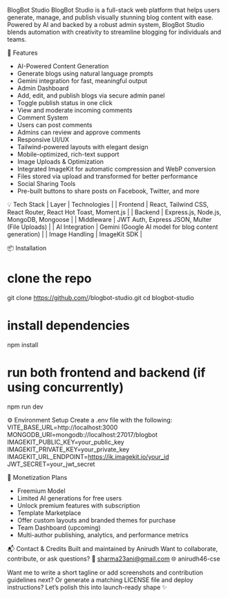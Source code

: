 BlogBot Studio
BlogBot Studio is a full-stack web platform that helps users generate, manage, and publish visually stunning blog content with ease. Powered by AI and backed by a robust admin system, BlogBot Studio blends automation with creativity to streamline blogging for individuals and teams.

🚀 Features
- AI-Powered Content Generation
- Generate blogs using natural language prompts
- Gemini integration for fast, meaningful output
- Admin Dashboard
- Add, edit, and publish blogs via secure admin panel
- Toggle publish status in one click
- View and moderate incoming comments
- Comment System
- Users can post comments
- Admins can review and approve comments
- Responsive UI/UX
- Tailwind-powered layouts with elegant design
- Mobile-optimized, rich-text support
- Image Uploads & Optimization
- Integrated ImageKit for automatic compression and WebP conversion
- Files stored via upload and transformed for better performance
- Social Sharing Tools
- Pre-built buttons to share posts on Facebook, Twitter, and more

💡 Tech Stack
| Layer | Technologies | 
| Frontend | React, Tailwind CSS, React Router, React Hot Toast, Moment.js | 
| Backend | Express.js, Node.js, MongoDB, Mongoose | 
| Middleware | JWT Auth, Express JSON, Multer (File Uploads) | 
| AI Integration | Gemini (Google AI model for blog content generation) | 
| Image Handling | ImageKit SDK | 



📦 Installation
# clone the repo
git clone https://github.com/<your-username>/blogbot-studio.git
cd blogbot-studio

# install dependencies
npm install

# run both frontend and backend (if using concurrently)
npm run dev



⚙️ Environment Setup
Create a .env file with the following:
VITE_BASE_URL=http://localhost:3000
MONGODB_URI=mongodb://localhost:27017/blogbot
IMAGEKIT_PUBLIC_KEY=your_public_key
IMAGEKIT_PRIVATE_KEY=your_private_key
IMAGEKIT_URL_ENDPOINT=https://ik.imagekit.io/your_id
JWT_SECRET=your_jwt_secret



💸 Monetization Plans
- Freemium Model
- Limited AI generations for free users
- Unlock premium features with subscription
- Template Marketplace
- Offer custom layouts and branded themes for purchase
- Team Dashboard (upcoming)
- Multi-author publishing, analytics, and performance metrics

📬 Contact & Credits
Built and maintained by Anirudh
Want to collaborate, contribute, or ask questions?
📧 sharma23ani@gmail.com
🌐 anirudh46-cse

Want me to write a short tagline or add screenshots and contribution guidelines next? Or generate a matching LICENSE file and deploy instructions? Let’s polish this into launch-ready shape ✨
